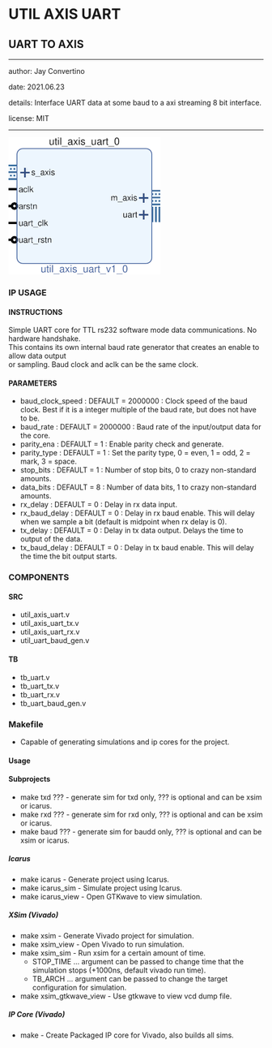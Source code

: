 # UTIL AXIS UART
## UART TO AXIS
---

   author: Jay Convertino   
   
   date: 2021.06.23  
   
   details: Interface UART data at some baud to a axi streaming 8 bit interface.   
   
   license: MIT   
   
---

![rtl_img](./rtl.png)

### IP USAGE
#### INSTRUCTIONS

Simple UART core for TTL rs232 software mode data communications. No hardware handshake.  
This contains its own internal baud rate generator that creates an enable to allow data output  
or sampling. Baud clock and aclk can be the same clock.  

#### PARAMETERS
* baud_clock_speed : DEFAULT = 2000000 : Clock speed of the baud clock. Best if it is a integer multiple of the baud rate, but does not have to be.
* baud_rate : DEFAULT = 2000000 : Baud rate of the input/output data for the core.
* parity_ena : DEFAULT = 1 : Enable parity check and generate.
* parity_type : DEFAULT = 1 : Set the parity type, 0 = even, 1 = odd, 2 = mark, 3 = space.
* stop_bits : DEFAULT = 1 : Number of stop bits, 0 to crazy non-standard amounts.
* data_bits : DEFAULT = 8 : Number of data bits, 1 to crazy non-standard amounts.
* rx_delay : DEFAULT = 0 : Delay in rx data input.
* rx_baud_delay : DEFAULT = 0 : Delay in rx baud enable. This will delay when we sample a bit (default is midpoint when rx delay is 0).
* tx_delay : DEFAULT = 0 : Delay in tx data output. Delays the time to output of the data.
* tx_baud_delay : DEFAULT = 0 : Delay in tx baud enable. This will delay the time the bit output starts.

### COMPONENTS
#### SRC

* util_axis_uart.v
* util_axis_uart_tx.v
* util_axis_uart_rx.v
* util_uart_baud_gen.v
  
#### TB

* tb_uart.v
* tb_uart_tx.v
* tb_uart_rx.v
* tb_uart_baud_gen.v
  
### Makefile

* Capable of generating simulations and ip cores for the project.

#### Usage

#### Subprojects

* make txd  ??? - generate sim for txd only, ??? is optional and can be xsim or icarus.
* make rxd  ??? - generate sim for rxd only, ??? is optional and can be xsim or icarus.
* make baud ??? - generate sim for baudd only, ??? is optional and can be xsim or icarus.

##### Icarus

* make icarus      - Generate project using Icarus.
* make icarus_sim  - Simulate project using Icarus.
* make icarus_view - Open GTKwave to view simulation.

##### XSim (Vivado)

* make xsim      - Generate Vivado project for simulation.
* make xsim_view - Open Vivado to run simulation.
* make xsim_sim  - Run xsim for a certain amount of time.
  * STOP_TIME ... argument can be passed to change time that the simulation stops (+1000ns, default vivado run time).
  * TB_ARCH ... argument can be passed to change the target configuration for simulation.
* make xsim_gtkwave_view - Use gtkwave to view vcd dump file.

##### IP Core (Vivado)

* make - Create Packaged IP core for Vivado, also builds all sims.
